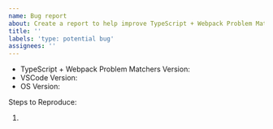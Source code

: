 ```yaml
---
name: Bug report
about: Create a report to help improve TypeScript + Webpack Problem Matchers
title: ''
labels: 'type: potential bug'
assignees: ''
---
```


<!-- Please search existing issues to avoid creating duplicates. -->

- TypeScript + Webpack Problem Matchers Version:
  <!-- Use Help > Report Issue to prefill these. -->
- VSCode Version:
- OS Version:

Steps to Reproduce:

1.
